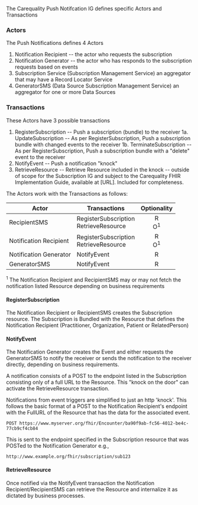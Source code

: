 The Carequality Push Notifcation IG defines specific Actors and Transactions
### Actors
The Push Notifications defines 4 Actors
1. Notification Recipient -- the actor who requests the subscription
2. Notification Generator -- the actor who has responds to the subscription requests based on events
3. Subscription Service (Subscription Management Service) an aggregator that may have a Record Locator Service
4. GeneratorSMS (Data Source Subscription Management Service) an aggregator for one or more Data Sources

### Transactions
These Actors have 3 possible transactions
1. RegisterSubscription -- Push a subscription (bundle) to the receiver
1a. UpdateSubscription -- As per RegisterSubscription, Push a subscription bundle with changed events to the receiver
1b. TerminateSubscription -- As per RegisterSubscription, Push a subscription bundle with a "delete" event to the receiver
2. NotifyEvent -- Push a notification "knock"
3. RetrieveResource -- Retrieve Resource included in the knock  -- outside of scope for the Subscription IG and subject to the Carequality FHIR Implementation Guide, available at [URL]. Included for completeness.

The Actors work with the Transactions as follows:

|Actor|Transactions|Optionality|
|-------------|-------------------------------|:-----:|
|RecipientSMS |RegisterSubscription<br>RetrieveResource |R<BR>O<sup>1|
|Notification Recipient |RegisterSubscription<br>RetrieveResource |R<BR>O<sup>1|
|Notification Generator |NotifyEvent |R|
|GeneratorSMS |NotifyEvent |R|

<sup>1</sup> The Notification Recipient and RecipientSMS may or may not fetch the notification listed Resource depending on business requirements

#### RegisterSubscription
The Notification Recipient or RecipientSMS creates the Subscription resource.  The Subscription is Bundled with the Resource that defines the Notification Recipient (Practitioner, Organization, Patient or RelatedPerson)


#### NotifyEvent
The Notification Generator creates the Event and either requests the GeneratorSMS to notify the receiver or sends the notification to the receiver directly, depending on business requirements.

A notification consists of a POST to the endpoint listed in the Subscription consisting only of a full URL to the Resource.  This "knock on the door" can activate the RetrieveResource transaction.

Notifications from event triggers are simplified to just an http 'knock'.  This follows the basic format of a POST to the Notification Recipient's endpoint with the FullURL of the Resource that has the data for the associated event.  

``` POST https://www.myserver.org/fhir/Encounter/ba90f9ab-fc56-4012-be4c-77cb9cf4cb84 ```

This is sent to the endpoint specified in the Subscription resource that was POSTed to the Notification Generator e.g.,

```http://www.example.org/fhir/subscription/sub123```


#### RetrieveResource

Once notified via the NotifyEvent transaction the Notification Recipient/RecipientSMS can retrieve the Resource and internalize it as dictated by business processes.
